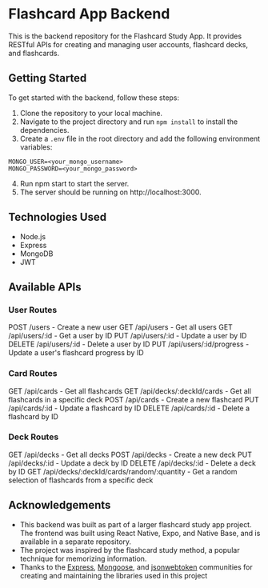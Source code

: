 # Flashcard App Backend
This is the backend repository for the Flashcard Study App. It provides RESTful APIs for creating and managing user accounts, flashcard decks, and flashcards.

## Getting Started
To get started with the backend, follow these steps:

1. Clone the repository to your local machine.
2. Navigate to the project directory and run `npm install` to install the dependencies.
3. Create a `.env` file in the root directory and add the following environment variables:

```
MONGO_USER=<your_mongo_username>
MONGO_PASSWORD=<your_mongo_password>
```

4. Run npm start to start the server.
5. The server should be running on http://localhost:3000.

## Technologies Used
- Node.js
- Express
- MongoDB
- JWT

## Available APIs
### User Routes

POST /users - Create a new user
GET /api/users - Get all users
GET /api/users/:id - Get a user by ID
PUT /api/users/:id - Update a user by ID
DELETE /api/users/:id - Delete a user by ID
PUT /api/users/:id/progress - Update a user's flashcard progress by ID

### Card Routes
GET /api/cards - Get all flashcards
GET /api/decks/:deckId/cards - Get all flashcards in a specific deck
POST /api/cards - Create a new flashcard
PUT /api/cards/:id - Update a flashcard by ID
DELETE /api/cards/:id - Delete a flashcard by ID

### Deck Routes
GET /api/decks - Get all decks
POST /api/decks - Create a new deck
PUT /api/decks/:id - Update a deck by ID
DELETE /api/decks/:id - Delete a deck by ID
GET /api/decks/:deckId/cards/random/:quantity - Get a random selection of flashcards from a specific deck

## Acknowledgements
- This backend was built as part of a larger flashcard study app project. The frontend was built using React Native, Expo, and Native Base, and is available in a separate repository.
- The project was inspired by the flashcard study method, a popular technique for memorizing information.
- Thanks to the [Express](https://expressjs.com/), [Mongoose](https://mongoosejs.com/), and [jsonwebtoken](https://jwt.io/) communities for creating and maintaining the libraries used in this project
